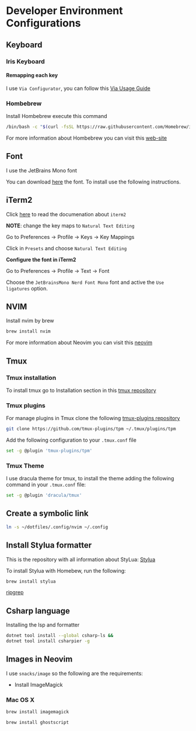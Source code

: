 # Developer Environment Configurations

## Keyboard

### Iris Keyboard

#### Remapping each key

I use `Via Configurator`, you can follow this [Via Usage Guide](https://docs.keeb.io/via)

### Hombebrew

Install Hombebrew execute this command

```bash
/bin/bash -c "$(curl -fsSL https://raw.githubusercontent.com/Homebrew/install/HEAD/install.sh)"
```

For more information about Hombebrew you can visit this [web-site](https://brew.sh/)

## Font

I use the JetBrains Mono font

You can download [here](https://www.jetbrains.com/lp/mono/) the font. To install use the following instructions.

## iTerm2

Click [here](https://iterm2.com/) to read the documenation about `iterm2`

**NOTE**: change the key maps to `Natural Text Editing`

Go to Preferences -> Profile -> Keys -> Key Mappings

Click in `Presets` and choose `Natural Text Editing`

**Configure the font in iTerm2**

Go to Preferences -> Profile -> Text -> Font

Choose the `JetBrainsMono Nerd Font Mono` font and active the `Use ligatures` option.

## NVIM

Install nvim by brew

```bash
brew install nvim
```

For more information about Neovim you can visit this [neovim](https://neovim.io/)

## Tmux

### Tmux installation

To install tmux go to Installation section in this <a target="_blank" href="https://github.com/tmux/tmux#welcome-to-tmux">tmux repository</a>

### Tmux plugins

For manage plugins in Tmux clone the following <a target="_blank" href="https://github.com/tmux-plugins/tpm">tmux-plugins repository</a>

```bash
git clone https://github.com/tmux-plugins/tpm ~/.tmux/plugins/tpm
```

Add the following configuration to your `.tmux.conf` file

```zsh
set -g @plugin 'tmux-plugins/tpm'
```

### Tmux Theme

I use dracula theme for tmux, to install the theme adding the following command in your `.tmux.conf` file:

```bash
set -g @plugin 'dracula/tmux'
```

## Create a symbolic link

```bash
ln -s ~/dotfiles/.config/nvim ~/.config
```

## Install Stylua formatter

This is the repository with all information about StyLua: [Stylua](https://github.com/JohnnyMorganz/StyLua)

To install Stylua with Homebew, run the following:

```bash
brew install stylua
```

[ripgrep](https://github.com/BurntSushi/ripgrep)

## Csharp language

Installing the lsp and formatter

```bash
dotnet tool install --global csharp-ls &&
dotnet tool install csharpier -g
```

## Images in Neovim

I use `snacks/image` so the following are the requirements:

- Install ImageMagick

### Mac OS X

```bash
brew install imagemagick
```

```bash
brew install ghostscript
```
